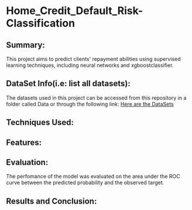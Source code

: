 # Home_Credit_Default_Risk-Classification

## Summary:
This project aims to predict clients' repayment abilities using supervised learning techniques, including neural networks and xgboostclassifier.

## DataSet Info(i.e: list all datasets):
The datasets used in this project can be accessed from this repository in a folder called Data or through the following link:
<a href="[https://www.kaggle.com/competitions/house-prices-advanced-regression-techniques/data](https://www.kaggle.com/competitions/home-credit-default-risk/data)" target="_blank"> Here are the DataSets</a>


## Techniques Used:


## Features:

## Evaluation:
The perfomance of the model was evaluated on the area under the ROC curve between the predicted probability and the observed target.

## Results and Conclusion:
